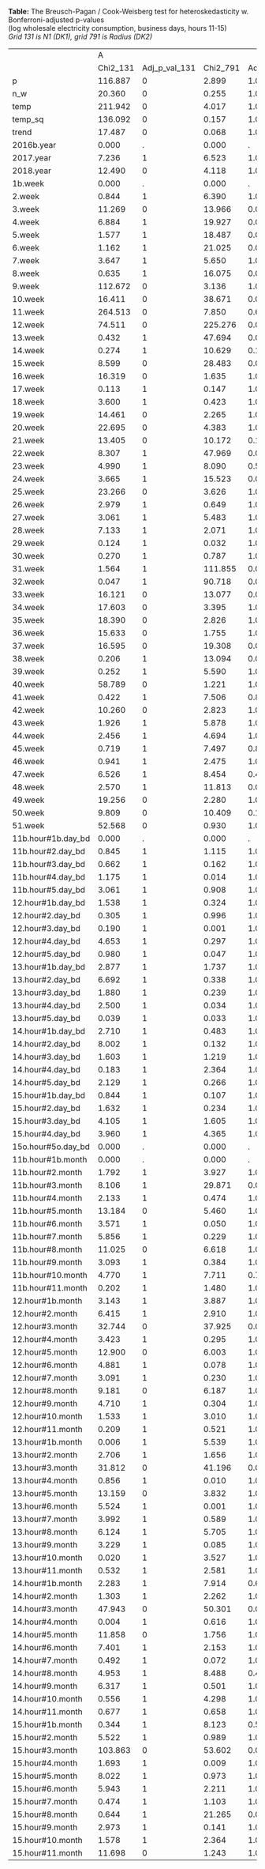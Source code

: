 **Table:** The Breusch-Pagan / Cook-Weisberg test for heteroskedasticity w. Bonferroni-adjusted p-values<br>(log wholesale electricity consumption, business days, hours 11-15)<br>*Grid 131 is N1 (DK1), grid 791 is Radius (DK2)*<br><html><table>
<tr><td>            </td><td>           A</td><td>            </td><td>            </td><td>            </td></tr>
<tr><td>            </td><td>    Chi2_131</td><td>Adj_p_val_131</td><td>    Chi2_791</td><td>Adj_p_val_791</td></tr>
<tr><td>p           </td><td>     116.887</td><td>           0</td><td>       2.899</td><td>       1.000</td></tr>
<tr><td>n_w         </td><td>      20.360</td><td>           0</td><td>       0.255</td><td>       1.000</td></tr>
<tr><td>temp        </td><td>     211.942</td><td>           0</td><td>       4.017</td><td>       1.000</td></tr>
<tr><td>temp_sq     </td><td>     136.092</td><td>           0</td><td>       0.157</td><td>       1.000</td></tr>
<tr><td>trend       </td><td>      17.487</td><td>           0</td><td>       0.068</td><td>       1.000</td></tr>
<tr><td>2016b.year  </td><td>       0.000</td><td>           .</td><td>       0.000</td><td>           .</td></tr>
<tr><td>2017.year   </td><td>       7.236</td><td>           1</td><td>       6.523</td><td>       1.000</td></tr>
<tr><td>2018.year   </td><td>      12.490</td><td>           0</td><td>       4.118</td><td>       1.000</td></tr>
<tr><td>1b.week     </td><td>       0.000</td><td>           .</td><td>       0.000</td><td>           .</td></tr>
<tr><td>2.week      </td><td>       0.844</td><td>           1</td><td>       6.390</td><td>       1.000</td></tr>
<tr><td>3.week      </td><td>      11.269</td><td>           0</td><td>      13.966</td><td>       0.025</td></tr>
<tr><td>4.week      </td><td>       6.884</td><td>           1</td><td>      19.927</td><td>       0.001</td></tr>
<tr><td>5.week      </td><td>       1.577</td><td>           1</td><td>      18.487</td><td>       0.002</td></tr>
<tr><td>6.week      </td><td>       1.162</td><td>           1</td><td>      21.025</td><td>       0.001</td></tr>
<tr><td>7.week      </td><td>       3.647</td><td>           1</td><td>       5.650</td><td>       1.000</td></tr>
<tr><td>8.week      </td><td>       0.635</td><td>           1</td><td>      16.075</td><td>       0.008</td></tr>
<tr><td>9.week      </td><td>     112.672</td><td>           0</td><td>       3.136</td><td>       1.000</td></tr>
<tr><td>10.week     </td><td>      16.411</td><td>           0</td><td>      38.671</td><td>       0.000</td></tr>
<tr><td>11.week     </td><td>     264.513</td><td>           0</td><td>       7.850</td><td>       0.681</td></tr>
<tr><td>12.week     </td><td>      74.511</td><td>           0</td><td>     225.276</td><td>       0.000</td></tr>
<tr><td>13.week     </td><td>       0.432</td><td>           1</td><td>      47.694</td><td>       0.000</td></tr>
<tr><td>14.week     </td><td>       0.274</td><td>           1</td><td>      10.629</td><td>       0.149</td></tr>
<tr><td>15.week     </td><td>       8.599</td><td>           0</td><td>      28.483</td><td>       0.000</td></tr>
<tr><td>16.week     </td><td>      16.319</td><td>           0</td><td>       1.635</td><td>       1.000</td></tr>
<tr><td>17.week     </td><td>       0.113</td><td>           1</td><td>       0.147</td><td>       1.000</td></tr>
<tr><td>18.week     </td><td>       3.600</td><td>           1</td><td>       0.423</td><td>       1.000</td></tr>
<tr><td>19.week     </td><td>      14.461</td><td>           0</td><td>       2.265</td><td>       1.000</td></tr>
<tr><td>20.week     </td><td>      22.695</td><td>           0</td><td>       4.383</td><td>       1.000</td></tr>
<tr><td>21.week     </td><td>      13.405</td><td>           0</td><td>      10.172</td><td>       0.191</td></tr>
<tr><td>22.week     </td><td>       8.307</td><td>           1</td><td>      47.969</td><td>       0.000</td></tr>
<tr><td>23.week     </td><td>       4.990</td><td>           1</td><td>       8.090</td><td>       0.597</td></tr>
<tr><td>24.week     </td><td>       3.665</td><td>           1</td><td>      15.523</td><td>       0.011</td></tr>
<tr><td>25.week     </td><td>      23.266</td><td>           0</td><td>       3.626</td><td>       1.000</td></tr>
<tr><td>26.week     </td><td>       2.979</td><td>           1</td><td>       0.649</td><td>       1.000</td></tr>
<tr><td>27.week     </td><td>       3.061</td><td>           1</td><td>       5.483</td><td>       1.000</td></tr>
<tr><td>28.week     </td><td>       7.133</td><td>           1</td><td>       2.071</td><td>       1.000</td></tr>
<tr><td>29.week     </td><td>       0.124</td><td>           1</td><td>       0.032</td><td>       1.000</td></tr>
<tr><td>30.week     </td><td>       0.270</td><td>           1</td><td>       0.787</td><td>       1.000</td></tr>
<tr><td>31.week     </td><td>       1.564</td><td>           1</td><td>     111.855</td><td>       0.000</td></tr>
<tr><td>32.week     </td><td>       0.047</td><td>           1</td><td>      90.718</td><td>       0.000</td></tr>
<tr><td>33.week     </td><td>      16.121</td><td>           0</td><td>      13.077</td><td>       0.040</td></tr>
<tr><td>34.week     </td><td>      17.603</td><td>           0</td><td>       3.395</td><td>       1.000</td></tr>
<tr><td>35.week     </td><td>      18.390</td><td>           0</td><td>       2.826</td><td>       1.000</td></tr>
<tr><td>36.week     </td><td>      15.633</td><td>           0</td><td>       1.755</td><td>       1.000</td></tr>
<tr><td>37.week     </td><td>      16.595</td><td>           0</td><td>      19.308</td><td>       0.001</td></tr>
<tr><td>38.week     </td><td>       0.206</td><td>           1</td><td>      13.094</td><td>       0.040</td></tr>
<tr><td>39.week     </td><td>       0.252</td><td>           1</td><td>       5.590</td><td>       1.000</td></tr>
<tr><td>40.week     </td><td>      58.789</td><td>           0</td><td>       1.221</td><td>       1.000</td></tr>
<tr><td>41.week     </td><td>       0.422</td><td>           1</td><td>       7.506</td><td>       0.824</td></tr>
<tr><td>42.week     </td><td>      10.260</td><td>           0</td><td>       2.823</td><td>       1.000</td></tr>
<tr><td>43.week     </td><td>       1.926</td><td>           1</td><td>       5.878</td><td>       1.000</td></tr>
<tr><td>44.week     </td><td>       2.456</td><td>           1</td><td>       4.694</td><td>       1.000</td></tr>
<tr><td>45.week     </td><td>       0.719</td><td>           1</td><td>       7.497</td><td>       0.828</td></tr>
<tr><td>46.week     </td><td>       0.941</td><td>           1</td><td>       2.475</td><td>       1.000</td></tr>
<tr><td>47.week     </td><td>       6.526</td><td>           1</td><td>       8.454</td><td>       0.488</td></tr>
<tr><td>48.week     </td><td>       2.570</td><td>           1</td><td>      11.813</td><td>       0.079</td></tr>
<tr><td>49.week     </td><td>      19.256</td><td>           0</td><td>       2.280</td><td>       1.000</td></tr>
<tr><td>50.week     </td><td>       9.809</td><td>           0</td><td>      10.409</td><td>       0.168</td></tr>
<tr><td>51.week     </td><td>      52.568</td><td>           0</td><td>       0.930</td><td>       1.000</td></tr>
<tr><td>11b.hour#1b.day_bd</td><td>       0.000</td><td>           .</td><td>       0.000</td><td>           .</td></tr>
<tr><td>11b.hour#2.day_bd</td><td>       0.845</td><td>           1</td><td>       1.115</td><td>       1.000</td></tr>
<tr><td>11b.hour#3.day_bd</td><td>       0.662</td><td>           1</td><td>       0.162</td><td>       1.000</td></tr>
<tr><td>11b.hour#4.day_bd</td><td>       1.175</td><td>           1</td><td>       0.014</td><td>       1.000</td></tr>
<tr><td>11b.hour#5.day_bd</td><td>       3.061</td><td>           1</td><td>       0.908</td><td>       1.000</td></tr>
<tr><td>12.hour#1b.day_bd</td><td>       1.538</td><td>           1</td><td>       0.324</td><td>       1.000</td></tr>
<tr><td>12.hour#2.day_bd</td><td>       0.305</td><td>           1</td><td>       0.996</td><td>       1.000</td></tr>
<tr><td>12.hour#3.day_bd</td><td>       0.190</td><td>           1</td><td>       0.001</td><td>       1.000</td></tr>
<tr><td>12.hour#4.day_bd</td><td>       4.653</td><td>           1</td><td>       0.297</td><td>       1.000</td></tr>
<tr><td>12.hour#5.day_bd</td><td>       0.980</td><td>           1</td><td>       0.047</td><td>       1.000</td></tr>
<tr><td>13.hour#1b.day_bd</td><td>       2.877</td><td>           1</td><td>       1.737</td><td>       1.000</td></tr>
<tr><td>13.hour#2.day_bd</td><td>       6.692</td><td>           1</td><td>       0.338</td><td>       1.000</td></tr>
<tr><td>13.hour#3.day_bd</td><td>       1.880</td><td>           1</td><td>       0.239</td><td>       1.000</td></tr>
<tr><td>13.hour#4.day_bd</td><td>       2.500</td><td>           1</td><td>       0.034</td><td>       1.000</td></tr>
<tr><td>13.hour#5.day_bd</td><td>       0.039</td><td>           1</td><td>       0.033</td><td>       1.000</td></tr>
<tr><td>14.hour#1b.day_bd</td><td>       2.710</td><td>           1</td><td>       0.483</td><td>       1.000</td></tr>
<tr><td>14.hour#2.day_bd</td><td>       8.002</td><td>           1</td><td>       0.132</td><td>       1.000</td></tr>
<tr><td>14.hour#3.day_bd</td><td>       1.603</td><td>           1</td><td>       1.219</td><td>       1.000</td></tr>
<tr><td>14.hour#4.day_bd</td><td>       0.183</td><td>           1</td><td>       2.364</td><td>       1.000</td></tr>
<tr><td>14.hour#5.day_bd</td><td>       2.129</td><td>           1</td><td>       0.266</td><td>       1.000</td></tr>
<tr><td>15.hour#1b.day_bd</td><td>       0.844</td><td>           1</td><td>       0.107</td><td>       1.000</td></tr>
<tr><td>15.hour#2.day_bd</td><td>       1.632</td><td>           1</td><td>       0.234</td><td>       1.000</td></tr>
<tr><td>15.hour#3.day_bd</td><td>       4.105</td><td>           1</td><td>       1.605</td><td>       1.000</td></tr>
<tr><td>15.hour#4.day_bd</td><td>       3.960</td><td>           1</td><td>       4.365</td><td>       1.000</td></tr>
<tr><td>15o.hour#5o.day_bd</td><td>       0.000</td><td>           .</td><td>       0.000</td><td>           .</td></tr>
<tr><td>11b.hour#1b.month</td><td>       0.000</td><td>           .</td><td>       0.000</td><td>           .</td></tr>
<tr><td>11b.hour#2.month</td><td>       1.792</td><td>           1</td><td>       3.927</td><td>       1.000</td></tr>
<tr><td>11b.hour#3.month</td><td>       8.106</td><td>           1</td><td>      29.871</td><td>       0.000</td></tr>
<tr><td>11b.hour#4.month</td><td>       2.133</td><td>           1</td><td>       0.474</td><td>       1.000</td></tr>
<tr><td>11b.hour#5.month</td><td>      13.184</td><td>           0</td><td>       5.460</td><td>       1.000</td></tr>
<tr><td>11b.hour#6.month</td><td>       3.571</td><td>           1</td><td>       0.050</td><td>       1.000</td></tr>
<tr><td>11b.hour#7.month</td><td>       5.856</td><td>           1</td><td>       0.229</td><td>       1.000</td></tr>
<tr><td>11b.hour#8.month</td><td>      11.025</td><td>           0</td><td>       6.618</td><td>       1.000</td></tr>
<tr><td>11b.hour#9.month</td><td>       3.093</td><td>           1</td><td>       0.384</td><td>       1.000</td></tr>
<tr><td>11b.hour#10.month</td><td>       4.770</td><td>           1</td><td>       7.711</td><td>       0.735</td></tr>
<tr><td>11b.hour#11.month</td><td>       0.202</td><td>           1</td><td>       1.480</td><td>       1.000</td></tr>
<tr><td>12.hour#1b.month</td><td>       3.143</td><td>           1</td><td>       3.887</td><td>       1.000</td></tr>
<tr><td>12.hour#2.month</td><td>       6.415</td><td>           1</td><td>       2.910</td><td>       1.000</td></tr>
<tr><td>12.hour#3.month</td><td>      32.744</td><td>           0</td><td>      37.925</td><td>       0.000</td></tr>
<tr><td>12.hour#4.month</td><td>       3.423</td><td>           1</td><td>       0.295</td><td>       1.000</td></tr>
<tr><td>12.hour#5.month</td><td>      12.900</td><td>           0</td><td>       6.003</td><td>       1.000</td></tr>
<tr><td>12.hour#6.month</td><td>       4.881</td><td>           1</td><td>       0.078</td><td>       1.000</td></tr>
<tr><td>12.hour#7.month</td><td>       3.091</td><td>           1</td><td>       0.230</td><td>       1.000</td></tr>
<tr><td>12.hour#8.month</td><td>       9.181</td><td>           0</td><td>       6.187</td><td>       1.000</td></tr>
<tr><td>12.hour#9.month</td><td>       4.710</td><td>           1</td><td>       0.304</td><td>       1.000</td></tr>
<tr><td>12.hour#10.month</td><td>       1.533</td><td>           1</td><td>       3.010</td><td>       1.000</td></tr>
<tr><td>12.hour#11.month</td><td>       0.209</td><td>           1</td><td>       0.521</td><td>       1.000</td></tr>
<tr><td>13.hour#1b.month</td><td>       0.006</td><td>           1</td><td>       5.539</td><td>       1.000</td></tr>
<tr><td>13.hour#2.month</td><td>       2.706</td><td>           1</td><td>       1.656</td><td>       1.000</td></tr>
<tr><td>13.hour#3.month</td><td>      31.812</td><td>           0</td><td>      41.196</td><td>       0.000</td></tr>
<tr><td>13.hour#4.month</td><td>       0.856</td><td>           1</td><td>       0.010</td><td>       1.000</td></tr>
<tr><td>13.hour#5.month</td><td>      13.159</td><td>           0</td><td>       3.832</td><td>       1.000</td></tr>
<tr><td>13.hour#6.month</td><td>       5.524</td><td>           1</td><td>       0.001</td><td>       1.000</td></tr>
<tr><td>13.hour#7.month</td><td>       3.992</td><td>           1</td><td>       0.589</td><td>       1.000</td></tr>
<tr><td>13.hour#8.month</td><td>       6.124</td><td>           1</td><td>       5.705</td><td>       1.000</td></tr>
<tr><td>13.hour#9.month</td><td>       3.229</td><td>           1</td><td>       0.085</td><td>       1.000</td></tr>
<tr><td>13.hour#10.month</td><td>       0.020</td><td>           1</td><td>       3.527</td><td>       1.000</td></tr>
<tr><td>13.hour#11.month</td><td>       0.532</td><td>           1</td><td>       2.581</td><td>       1.000</td></tr>
<tr><td>14.hour#1b.month</td><td>       2.283</td><td>           1</td><td>       7.914</td><td>       0.657</td></tr>
<tr><td>14.hour#2.month</td><td>       1.303</td><td>           1</td><td>       2.262</td><td>       1.000</td></tr>
<tr><td>14.hour#3.month</td><td>      47.943</td><td>           0</td><td>      50.301</td><td>       0.000</td></tr>
<tr><td>14.hour#4.month</td><td>       0.004</td><td>           1</td><td>       0.616</td><td>       1.000</td></tr>
<tr><td>14.hour#5.month</td><td>      11.858</td><td>           0</td><td>       1.756</td><td>       1.000</td></tr>
<tr><td>14.hour#6.month</td><td>       7.401</td><td>           1</td><td>       2.153</td><td>       1.000</td></tr>
<tr><td>14.hour#7.month</td><td>       0.492</td><td>           1</td><td>       0.072</td><td>       1.000</td></tr>
<tr><td>14.hour#8.month</td><td>       4.953</td><td>           1</td><td>       8.488</td><td>       0.479</td></tr>
<tr><td>14.hour#9.month</td><td>       6.317</td><td>           1</td><td>       0.501</td><td>       1.000</td></tr>
<tr><td>14.hour#10.month</td><td>       0.556</td><td>           1</td><td>       4.298</td><td>       1.000</td></tr>
<tr><td>14.hour#11.month</td><td>       0.677</td><td>           1</td><td>       0.658</td><td>       1.000</td></tr>
<tr><td>15.hour#1b.month</td><td>       0.344</td><td>           1</td><td>       8.123</td><td>       0.586</td></tr>
<tr><td>15.hour#2.month</td><td>       5.522</td><td>           1</td><td>       0.989</td><td>       1.000</td></tr>
<tr><td>15.hour#3.month</td><td>     103.863</td><td>           0</td><td>      53.602</td><td>       0.000</td></tr>
<tr><td>15.hour#4.month</td><td>       1.693</td><td>           1</td><td>       0.009</td><td>       1.000</td></tr>
<tr><td>15.hour#5.month</td><td>       8.022</td><td>           1</td><td>       0.973</td><td>       1.000</td></tr>
<tr><td>15.hour#6.month</td><td>       5.943</td><td>           1</td><td>       2.211</td><td>       1.000</td></tr>
<tr><td>15.hour#7.month</td><td>       0.474</td><td>           1</td><td>       1.103</td><td>       1.000</td></tr>
<tr><td>15.hour#8.month</td><td>       0.644</td><td>           1</td><td>      21.265</td><td>       0.001</td></tr>
<tr><td>15.hour#9.month</td><td>       2.973</td><td>           1</td><td>       0.141</td><td>       1.000</td></tr>
<tr><td>15.hour#10.month</td><td>       1.578</td><td>           1</td><td>       2.364</td><td>       1.000</td></tr>
<tr><td>15.hour#11.month</td><td>      11.698</td><td>           0</td><td>       1.243</td><td>       1.000</td></tr>
</table></html>
